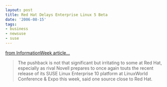 ```yaml
---
layout: post
title: Red Hat Delays Enterprise Linux 5 Beta
date: '2006-08-15'
tags:
- business
- newsuse
- suse
---
```


[from InformationWeek article...][1]

> The pushback is not that significant but irritating to some at Red Hat, especially as rival Novell prepares to once again touts the recent release of its SUSE Linux Enterprise 10 platform at LinuxWorld Conference & Expo this week, said one source close to Red Hat.

[1]: http://www.informationweek.com/news/showArticle.jhtml?articleID=192000055

